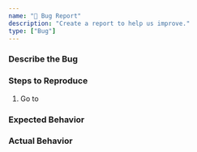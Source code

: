 ```yaml
---
name: "🐛 Bug Report"
description: "Create a report to help us improve."
type: ["Bug"]
---
```


### Describe the Bug
### Steps to Reproduce
1. Go to

### Expected Behavior


### Actual Behavior
